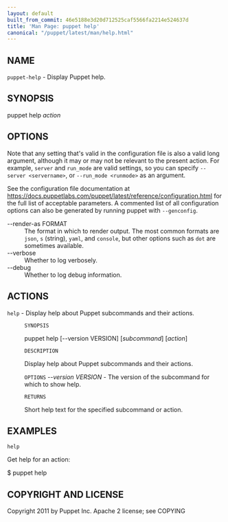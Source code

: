 ```yaml
---
layout: default
built_from_commit: 46e5188e3d20d712525caf5566fa2214e524637d
title: 'Man Page: puppet help'
canonical: "/puppet/latest/man/help.html"
---
```


<div class='mp'>
<h2 id="NAME">NAME</h2>
<p class="man-name">
  <code>puppet-help</code> - <span class="man-whatis">Display Puppet help.</span>
</p>

<h2 id="SYNOPSIS">SYNOPSIS</h2>

<p>puppet help <var>action</var></p>

<h2 id="OPTIONS">OPTIONS</h2>

<p>Note that any setting that's valid in the configuration
file is also a valid long argument, although it may or may not be
relevant to the present action. For example, <code>server</code> and <code>run_mode</code> are valid
settings, so you can specify <code>--server &lt;servername></code>, or
<code>--run_mode &lt;runmode></code> as an argument.</p>

<p>See the configuration file documentation at
<a href="https://docs.puppetlabs.com/puppet/latest/reference/configuration.html" data-bare-link="true">https://docs.puppetlabs.com/puppet/latest/reference/configuration.html</a> for the
full list of acceptable parameters. A commented list of all
configuration options can also be generated by running puppet with
<code>--genconfig</code>.</p>

<dl>
<dt>--render-as FORMAT</dt><dd>The format in which to render output. The most common formats are <code>json</code>,
<code>s</code> (string), <code>yaml</code>, and <code>console</code>, but other options such as <code>dot</code> are
sometimes available.</dd>
<dt>--verbose</dt><dd>Whether to log verbosely.</dd>
<dt class="flush">--debug</dt><dd>Whether to log debug information.</dd>
</dl>


<h2 id="ACTIONS">ACTIONS</h2>

<dl>
<dt><code>help</code> - Display help about Puppet subcommands and their actions.</dt><dd><p><code>SYNOPSIS</code></p>

<p>puppet help [--version VERSION] [<var>subcommand</var>] [<var>action</var>]</p>

<p><code>DESCRIPTION</code></p>

<p>Display help about Puppet subcommands and their actions.</p>

<p><code>OPTIONS</code>
<var>--version VERSION</var> -
The version of the subcommand for which to show help.</p>

<p><code>RETURNS</code></p>

<p>Short help text for the specified subcommand or action.</p></dd>
</dl>


<h2 id="EXAMPLES">EXAMPLES</h2>

<p><code>help</code></p>

<p>Get help for an action:</p>

<p>$ puppet help</p>

<h2 id="COPYRIGHT-AND-LICENSE">COPYRIGHT AND LICENSE</h2>

<p>Copyright 2011 by Puppet Inc.
Apache 2 license; see COPYING</p>

</div>

